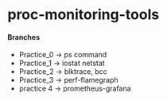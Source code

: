 # proc-monitoring-tools
#### Branches
- Practice_0 -> ps command
- Practice_1 -> iostat netstat
- Practice_2 -> blktrace, bcc
- Practice_3 -> perf-flamegraph
- practice 4 -> prometheus-grafana
